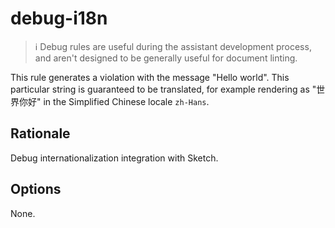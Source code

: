 # debug-i18n

> ℹ️ Debug rules are useful during the assistant development process, and aren't designed to be
> generally useful for document linting.

This rule generates a violation with the message "Hello world". This particular string is guaranteed
to be translated, for example rendering as "世界你好" in the Simplified Chinese locale `zh-Hans`.

## Rationale

Debug internationalization integration with Sketch.

## Options

None.
